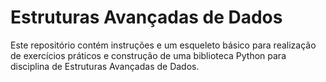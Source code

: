 # Estruturas Avançadas de Dados

Este repositório contém instruções e um esqueleto básico  para realização de exercícios práticos e construção de uma biblioteca Python para disciplina de Estruturas Avançadas de Dados.
